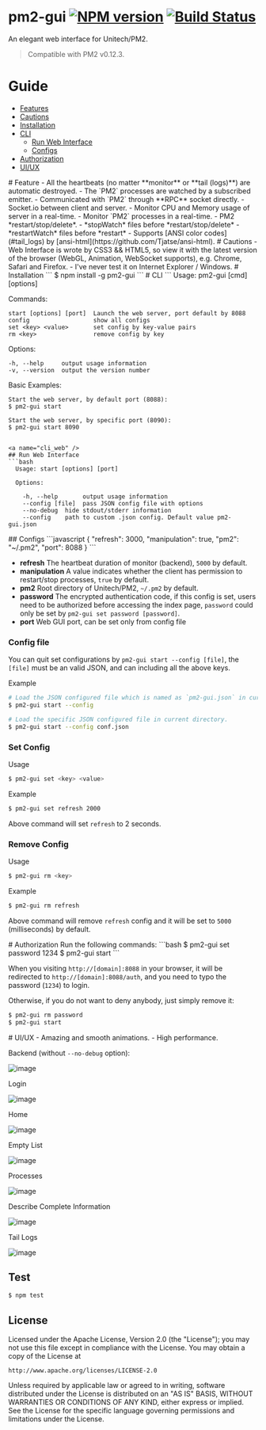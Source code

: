 pm2-gui [![NPM version](https://badge.fury.io/js/pm2-gui.svg)](http://badge.fury.io/js/pm2-gui) [![Build Status](https://travis-ci.org/Tjatse/pm2-gui.svg?branch=master)](https://travis-ci.org/Tjatse/pm2-gui)
=======

An elegant web interface for Unitech/PM2.

> Compatible with PM2 v0.12.3.

# Guide
- [Features](#feats)
- [Cautions](#cauts)
- [Installation](#ins)
- [CLI](#cli)
  - [Run Web Interface](#cli_web)
  - [Configs](#cli_confs)
- [Authorization](#auth)
- [UI/UX](#ui)

<a name="feats" />
# Feature
- All the heartbeats (no matter **monitor** or **tail (logs)**) are automatic destroyed.
- The `PM2` processes are watched by a subscribed emitter.
- Communicated with `PM2` through **RPC** socket directly.
- Socket.io between client and server.
- Monitor CPU and Memory usage of server in a real-time.
- Monitor `PM2` processes in a real-time.
- PM2 *restart/stop/delete*.
 - *stopWatch* files before *restart/stop/delete*
 - *restartWatch* files before *restart*
- Supports [ANSI color codes](#tail_logs) by [ansi-html](https://github.com/Tjatse/ansi-html).

<a name="cauts" />
# Cautions
- Web Interface is wrote by CSS3 && HTML5, so view it with the latest version of the browser (WebGL, Animation, WebSocket supports), e.g. Chrome, Safari and Firefox.
- I've never test it on Internet Explorer / Windows.

<a name="ins" />
# Installation
```
$ npm install -g pm2-gui
```

<a name="cli" />
# CLI
```
  Usage: pm2-gui [cmd] [options]

  Commands:

    start [options] [port]  Launch the web server, port default by 8088
    config                  show all configs
    set <key> <value>       set config by key-value pairs
    rm <key>                remove config by key

  Options:

    -h, --help     output usage information
    -v, --version  output the version number

  Basic Examples:

    Start the web server, by default port (8088):
    $ pm2-gui start

    Start the web server, by specific port (8090):
    $ pm2-gui start 8090

```

<a name="cli_web" />
## Run Web Interface
```bash
  Usage: start [options] [port]

  Options:

    -h, --help       output usage information
    --config [file]  pass JSON config file with options
    --no-debug  hide stdout/stderr information
    --config    path to custom .json config. Default value pm2-gui.json
```

<a name="cli_confs" />
## Configs
```javascript
{
  "refresh": 3000,
  "manipulation": true,
  "pm2": "~/.pm2",
  "port": 8088
}
```

- **refresh** The heartbeat duration of monitor (backend), `5000` by default.
- **manipulation** A value indicates whether the client has permission to restart/stop processes, `true` by default.
- **pm2** Root directory of Unitech/PM2, `~/.pm2` by default.
- **password** The encrypted authentication code, if this config is set, users need to be authorized before accessing the index page, `password` could only be set by `pm2-gui set password [password]`.
- **port** Web GUI port, can be set only from config file

### Config file
You can quit set configurations by `pm2-gui start --config [file]`, the `[file]` must be an valid JSON, and can including all the above keys.

Example
```bash
# Load the JSON configured file which is named as `pm2-gui.json` in current directory.
$ pm2-gui start --config

# Load the specific JSON configured file in current directory.
$ pm2-gui start --config conf.json
```

### Set Config
Usage
```bash
$ pm2-gui set <key> <value>
```

Example
```bash
$ pm2-gui set refresh 2000
```

Above command will set `refresh` to 2 seconds.

### Remove Config
Usage
```bash
$ pm2-gui rm <key>
```

Example
```bash
$ pm2-gui rm refresh
```

Above command will remove `refresh` config and it will be set to `5000` (milliseconds) by default.

<a name="auth" />
# Authorization
Run the following commands:
```bash
$ pm2-gui set password 1234
$ pm2-gui start
```

When you visiting `http://[domain]:8088` in your browser, it will be redirected to `http://[domain]:8088/auth`, and you need to typo the password (`1234`) to login.

Otherwise, if you do not want to deny anybody, just simply remove it:
```bash
$ pm2-gui rm password
$ pm2-gui start
```

<a name="ui" />
# UI/UX
- Amazing and smooth animations.
- High performance.

Backend (without `--no-debug` option):

![image](screenshots/term.jpg)

Login

![image](screenshots/login.jpg)

Home

![image](screenshots/home.jpg)

Empty List

![image](screenshots/no-proc.jpg)

Processes

![image](screenshots/procs.jpg)

Describe Complete Information

![image](screenshots/proc-info.jpg)

Tail Logs

![image](screenshots/tail-logs.jpg)

## Test
```bash
$ npm test
```

## License
Licensed under the Apache License, Version 2.0 (the "License");
you may not use this file except in compliance with the License.
You may obtain a copy of the License at

    http://www.apache.org/licenses/LICENSE-2.0

Unless required by applicable law or agreed to in writing, software
distributed under the License is distributed on an "AS IS" BASIS,
WITHOUT WARRANTIES OR CONDITIONS OF ANY KIND, either express or implied.
See the License for the specific language governing permissions and
limitations under the License.

